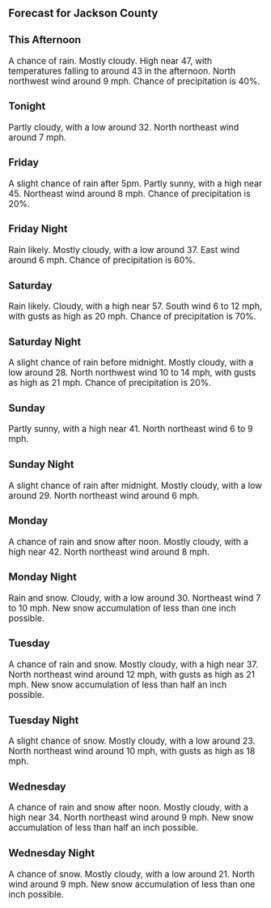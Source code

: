 <div>
   <h2>Forecast for Jackson County</h2>
   <p>
      <div style="font-size:120%">
         <h3>This Afternoon</h3>A chance of rain. Mostly cloudy. High near 47, with temperatures falling to around 43 in the afternoon. North northwest wind
         around 9 mph. Chance of precipitation is 40%.<br></div>
   </p>
   <p>
      <div style="font-size:120%">
         <h3>Tonight</h3>Partly cloudy, with a low around 32. North northeast wind around 7 mph.<br></div>
   </p>
   <p>
      <div style="font-size:120%">
         <h3>Friday</h3>A slight chance of rain after 5pm. Partly sunny, with a high near 45. Northeast wind around 8 mph. Chance of precipitation
         is 20%.<br></div>
   </p>
   <p>
      <div style="font-size:120%">
         <h3>Friday Night</h3>Rain likely. Mostly cloudy, with a low around 37. East wind around 6 mph. Chance of precipitation is 60%.<br></div>
   </p>
   <p>
      <div style="font-size:120%">
         <h3>Saturday</h3>Rain likely. Cloudy, with a high near 57. South wind 6 to 12 mph, with gusts as high as 20 mph. Chance of precipitation is
         70%.<br></div>
   </p>
   <p>
      <div style="font-size:120%">
         <h3>Saturday Night</h3>A slight chance of rain before midnight. Mostly cloudy, with a low around 28. North northwest wind 10 to 14 mph, with gusts
         as high as 21 mph. Chance of precipitation is 20%.<br></div>
   </p>
   <p>
      <div style="font-size:120%">
         <h3>Sunday</h3>Partly sunny, with a high near 41. North northeast wind 6 to 9 mph.<br></div>
   </p>
   <p>
      <div style="font-size:120%">
         <h3>Sunday Night</h3>A slight chance of rain after midnight. Mostly cloudy, with a low around 29. North northeast wind around 6 mph.<br></div>
   </p>
   <p>
      <div style="font-size:120%">
         <h3>Monday</h3>A chance of rain and snow after noon. Mostly cloudy, with a high near 42. North northeast wind around 8 mph.<br></div>
   </p>
   <p>
      <div style="font-size:120%">
         <h3>Monday Night</h3>Rain and snow. Cloudy, with a low around 30. Northeast wind 7 to 10 mph. New snow accumulation of less than one inch possible.<br></div>
   </p>
   <p>
      <div style="font-size:120%">
         <h3>Tuesday</h3>A chance of rain and snow. Mostly cloudy, with a high near 37. North northeast wind around 12 mph, with gusts as high as 21
         mph. New snow accumulation of less than half an inch possible.<br></div>
   </p>
   <p>
      <div style="font-size:120%">
         <h3>Tuesday Night</h3>A slight chance of snow. Mostly cloudy, with a low around 23. North northeast wind around 10 mph, with gusts as high as 18
         mph.<br></div>
   </p>
   <p>
      <div style="font-size:120%">
         <h3>Wednesday</h3>A chance of rain and snow after noon. Mostly cloudy, with a high near 34. North northeast wind around 9 mph. New snow accumulation
         of less than half an inch possible.<br></div>
   </p>
   <p>
      <div style="font-size:120%">
         <h3>Wednesday Night</h3>A chance of snow. Mostly cloudy, with a low around 21. North wind around 9 mph. New snow accumulation of less than one inch
         possible.<br></div>
   </p>
</div>